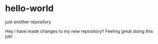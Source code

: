 # hello-world
just another repository

Hey i have made changes to my new repository!!
Feeling great doing this job!
